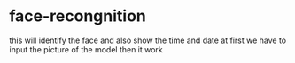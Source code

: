 # face-recongnition
this will identify the face  and also show the time and date at first we have to input the picture of the model  then it work
